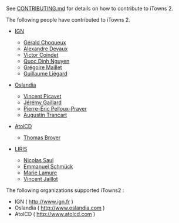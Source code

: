 See [CONTRIBUTING.md](CONTRIBUTING.md) for details on how to contribute to iTowns 2.

The following people have contributed to iTowns 2.

* [IGN](http://www.ign.fr)
  * [Gérald Choqueux](https://github.com/gchoqueux)
  * [Alexandre Devaux](https://github.com/nosy-b)
  * [Victor Coindet](https://github.com/VictorCo)
  * [Quoc Dinh Nguyen](https://github.com/qdnguyen)
  * [Grégoire Maillet](https://github.com/gmaillet)
  * [Guillaume Liégard](https://github.com/gliegard)

* [Oslandia](http://www.oslandia.com)
  * [Vincent Picavet](https://github.com/vpicavet)
  * [Jérémy Gaillard](https://github.com/Jeremy-Gaillard)
  * [Pierre-Éric Pelloux-Prayer](https://github.com/peppsac)
  * [Augustin Trancart](https://github.com/autra)

* [AtolCD](http://www.atolcd.com)
  * [Thomas Broyer](https://github.com/tbroyer)

* [LIRIS](https://liris.cnrs.fr/)
  * [Nicolas Saul](https://github.com/NikoSaul)
  * [Emmanuel Schmück](https://github.com/EmmanuelSchmuck/)
  * [Marie Lamure](https://github.com/mlamure)
  * [Vincent Jaillot](https://github.com/jailln)

The following organizations supported iTowns2 :
* IGN ( http://www.ign.fr )
* Oslandia ( http://www.oslandia.com )
* AtolCD ( http://www.atolcd.com )
